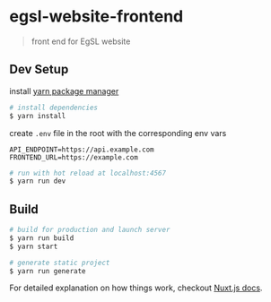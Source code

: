 # egsl-website-frontend

> front end for EgSL website

## Dev Setup
install [yarn package manager](https://yarnpkg.com/lang/en/docs/install/)

``` bash
# install dependencies
$ yarn install
```

create `.env` file in the root with the corresponding env vars
```
API_ENDPOINT=https://api.example.com
FRONTEND_URL=https://example.com
```

``` bash
# run with hot reload at localhost:4567
$ yarn run dev
```

## Build

```bash
# build for production and launch server
$ yarn run build
$ yarn start

# generate static project
$ yarn run generate
```

For detailed explanation on how things work, checkout [Nuxt.js docs](https://nuxtjs.org).
